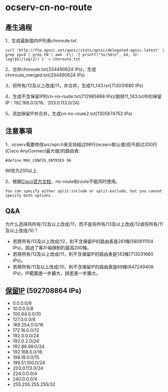# ocserv-cn-no-route

## 產生過程

1、生成最新国内IP列表chnroute.txt

```
curl 'http://ftp.apnic.net/apnic/stats/apnic/delegated-apnic-latest' | grep ipv4 | grep CN | awk -F\| '{ printf("%s/%d\n", $4, 32-log($5)/log(2)) }' > chnroute.txt
```

2、合并chnroute.txt(334490624 IPs)，生成chnroute_merged.txt(334490624 IPs)

3、将所有/12及以上改成/11，并合并，生成11_143.txt(713031680 IPs)

4、生成不含保留IP的cn-no-route.txt(712965888 IPs)(剔除11_143.txt中的保留IP：192.168.0.0/16、203.0.113.0/24)

5、添加保留IP并合并，生成cn-no-route2.txt(1305674752 IPs)


## 注意事項

1、ocserv需要修改src/vpn.h来支持超过96行(ocserv默认值)但不超过200行(Cisco AnyConnect最大值)的路由表:

```
#define MAX_CONFIG_ENTRIES 96 
```

96改为200以上

2、根据[Cisco官方文档](http://www.cisco.com/c/en/us/products/collateral/security/ios-sslvpn/prod_white_paper0900aecd80512071.html)，no-route和route不能同时使用。

```
You can specify either split-include or split-exclude, but you cannot specify both options.
```

## Q&A

为什么选择将所有/12及以上改成/11，而不是将所有/13及以上改成/12或将所有/11及以上改成/10？

* 若將所有/13及以上改成/12，則不含保留IP的路由表是261條(580911104 IPs)，超過了客戶端限制的最高200條。
* 若將所有/12及以上改成/11，則不含保留IP的路由表是143條(713031680 IPs)。
* 若將所有/11及以上改成/10，則不含保留IP的路由表是69條(847249408 IPs)，IP範圍進一步擴大，誤差進一步擴大。

## [保留IP](http://en.wikipedia.org/wiki/Reserved_IP_addresses) (592708864 IPs)
* 0.0.0.0/8 
* 10.0.0.0/8 
* 100.64.0.0/10 
* 127.0.0.0/8 
* 169.254.0.0/16 
* 172.16.0.0/12 
* 192.0.0.0/24 
* 192.0.2.0/24 
* 192.88.99.0/24 
* 192.168.0.0/16 
* 198.18.0.0/15 
* 198.51.100.0/24 
* 203.0.113.0/24 
* 224.0.0.0/4 
* 240.0.0.0/4 
* 255.255.255.255/32

